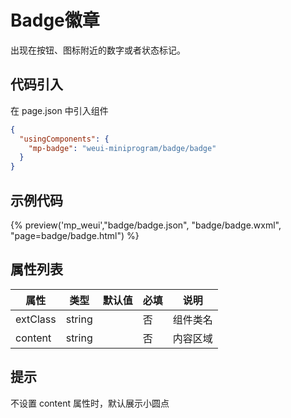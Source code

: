 # Badge徽章
出现在按钮、图标附近的数字或者状态标记。

## 代码引入
在 page.json 中引入组件
```json
{
  "usingComponents": {
    "mp-badge": "weui-miniprogram/badge/badge"
  }
}
```

## 示例代码

{% preview('mp_weui',"badge/badge.json", "badge/badge.wxml", "page=badge/badge.html") %}

## 属性列表
| 属性 | 类型 | 默认值 | 必填 | 说明 |
| ---- | ---- | ------ | -------- | ---- |
| extClass | string |  | 否 | 组件类名 |
| content | string |  | 否 | 内容区域 |

## 提示
不设置 content 属性时，默认展示小圆点 